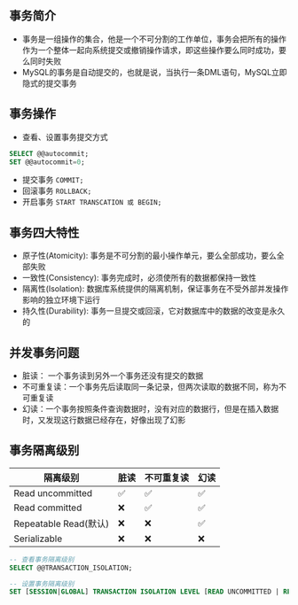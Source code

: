 ## 事务简介

- 事务是一组操作的集合，他是一个不可分割的工作单位，事务会把所有的操作作为一个整体一起向系统提交或撤销操作请求，即这些操作要么同时成功，要么同时失败
- MySQL的事务是自动提交的，也就是说，当执行一条DML语句，MySQL立即隐式的提交事务

## 事务操作

- 查看、设置事务提交方式

```sql
SELECT @@autocommit;
SET @@autocommit=0;
```

- 提交事务 `COMMIT;`
- 回滚事务 `ROLLBACK;`
- 开启事务 `START TRANSCATION 或 BEGIN;`

## 事务四大特性

- 原子性(Atomicity): 事务是不可分割的最小操作单元，要么全部成功，要么全部失败
- 一致性(Consistency): 事务完成时，必须使所有的数据都保持一致性
- 隔离性(Isolation): 数据库系统提供的隔离机制，保证事务在不受外部并发操作影响的独立环境下运行
- 持久性(Durability): 事务一旦提交或回滚，它对数据库中的数据的改变是永久的

## 并发事务问题

- 脏读： 一个事务读到另外一个事务还没有提交的数据
- 不可重复读：一个事务先后读取同一条记录，但两次读取的数据不同，称为不可重复读
- 幻读：一个事务按照条件查询数据时，没有对应的数据行，但是在插入数据时，又发现这行数据已经存在，好像出现了幻影

## 事务隔离级别

| 隔离级别              | 脏读 | 不可重复读 | 幻读 |
| --------------------- | ---- | ---------- | ---- |
| Read uncommitted      | ✅    | ✅          | ✅    |
| Read committed        | ❌    | ✅          | ✅    |
| Repeatable Read(默认) | ❌    | ❌          | ✅    |
| Serializable          | ❌    | ❌          | ❌    |

```sql
-- 查看事务隔离级别
SELECT @@TRANSACTION_ISOLATION;

-- 设置事务隔离级别
SET [SESSION|GLOBAL] TRANSACTION ISOLATION LEVEL [READ UNCOMMITTED | READ COMMITTED | REPEATABLE READ | SERIALIZABLE];
```

